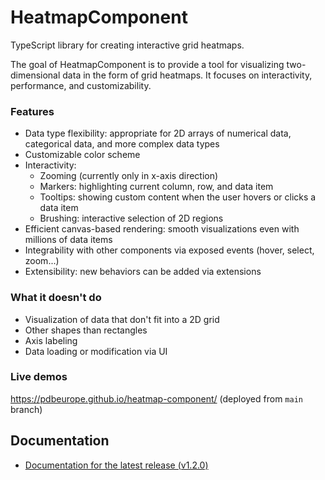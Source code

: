 <!-- README for NPM package -->

# HeatmapComponent

TypeScript library for creating interactive grid heatmaps.

The goal of HeatmapComponent is to provide a tool for visualizing two-dimensional data in the form of grid heatmaps. It focuses on interactivity, performance, and customizability.

### Features

-   Data type flexibility: appropriate for 2D arrays of numerical data, categorical data, and more complex data types
-   Customizable color scheme
-   Interactivity:
    -   Zooming (currently only in x-axis direction)
    -   Markers: highlighting current column, row, and data item
    -   Tooltips: showing custom content when the user hovers or clicks a data item
    -   Brushing: interactive selection of 2D regions
-   Efficient canvas-based rendering: smooth visualizations even with millions of data items
-   Integrability with other components via exposed events (hover, select, zoom...)
-   Extensibility: new behaviors can be added via extensions

### What it doesn't do

-   Visualization of data that don't fit into a 2D grid
-   Other shapes than rectangles
-   Axis labeling
-   Data loading or modification via UI

### Live demos

<https://pdbeurope.github.io/heatmap-component/> (deployed from `main` branch)

## Documentation

-   [Documentation for the latest release (v1.2.0)](https://github.com/PDBeurope/heatmap-component/blob/v1.2.0/docs/README.md)
